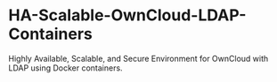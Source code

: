 # HA-Scalable-OwnCloud-LDAP-Containers
Highly Available, Scalable, and Secure Environment for OwnCloud with LDAP using Docker containers.
